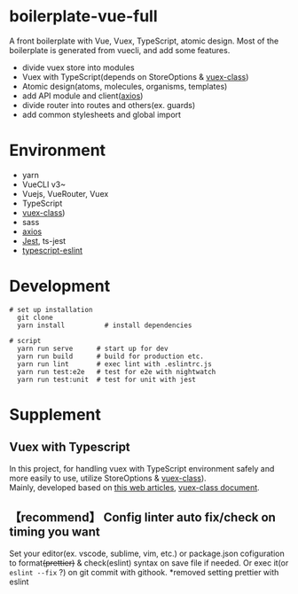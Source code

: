 # boilerplate-vue-full

A front boilerplate with Vue, Vuex, TypeScript, atomic design. Most of the boilerplate is generated from vuecli, and add some features.

- divide vuex store into modules
- Vuex with TypeScript(depends on StoreOptions & [vuex-class](https://github.com/ktsn/vuex-class))
- Atomic design(atoms, molecules, organisms, templates)
- add API module and client([axios](https://github.com/axios/axios))
- divide router into routes and others(ex. guards)
- add common stylesheets and global import

# Environment

- yarn
- VueCLI v3~
- Vuejs, VueRouter, Vuex
- TypeScript
- [vuex-class](https://github.com/ktsn/vuex-class))
- sass
- [axios](https://github.com/axios/axios)
- [Jest](https://jestjs.io/ja/), ts-jest
- [typescript-eslint](https://github.com/typescript-eslint/typescript-eslint)

# Development

```
# set up installation
  git clone
  yarn install          # install dependencies

# script
  yarn run serve      # start up for dev
  yarn run build      # build for production etc.
  yarn run lint       # exec lint with .eslintrc.js
  yarn run test:e2e   # test for e2e with nightwatch
  yarn run test:unit  # test for unit with jest

```

# Supplement

## Vuex with Typescript

In this project, for handling vuex with TypeScript environment safely and more easily to use, utilize StoreOptions & [vuex-class](https://github.com/ktsn/vuex-class)).  
Mainly, developed based on [this web articles](https://codeburst.io/vuex-and-typescript-3427ba78cfa8),
[vuex-class document](https://github.com/ktsn/vuex-class).

## 【recommend】 Config linter auto fix/check on timing you want

Set your editor(ex. vscode, sublime, vim, etc.) or package.json cofiguration to format~~(prettier)~~ & check(eslint) syntax on save file if needed. Or exec it(or `eslint --fix` ?) on git commit with githook.
*removed setting prettier with eslint